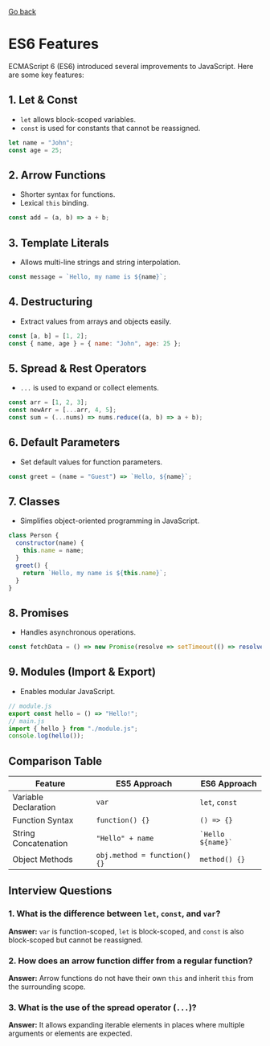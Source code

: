 [Go back](../Index.md)

# ES6 Features

ECMAScript 6 (ES6) introduced several improvements to JavaScript. Here are some key features:

## 1. Let & Const
- `let` allows block-scoped variables.
- `const` is used for constants that cannot be reassigned.

```js
let name = "John";
const age = 25;
```

## 2. Arrow Functions
- Shorter syntax for functions.
- Lexical `this` binding.

```js
const add = (a, b) => a + b;
```

## 3. Template Literals
- Allows multi-line strings and string interpolation.

```js
const message = `Hello, my name is ${name}`;
```

## 4. Destructuring
- Extract values from arrays and objects easily.

```js
const [a, b] = [1, 2];
const { name, age } = { name: "John", age: 25 };
```

## 5. Spread & Rest Operators
- `...` is used to expand or collect elements.

```js
const arr = [1, 2, 3];
const newArr = [...arr, 4, 5];
const sum = (...nums) => nums.reduce((a, b) => a + b);
```

## 6. Default Parameters
- Set default values for function parameters.

```js
const greet = (name = "Guest") => `Hello, ${name}`;
```

## 7. Classes
- Simplifies object-oriented programming in JavaScript.

```js
class Person {
  constructor(name) {
    this.name = name;
  }
  greet() {
    return `Hello, my name is ${this.name}`;
  }
}
```

## 8. Promises
- Handles asynchronous operations.

```js
const fetchData = () => new Promise(resolve => setTimeout(() => resolve("Data fetched"), 1000));
```

## 9. Modules (Import & Export)
- Enables modular JavaScript.

```js
// module.js
export const hello = () => "Hello!";
// main.js
import { hello } from "./module.js";
console.log(hello());
```

## Comparison Table

| Feature          | ES5 Approach | ES6 Approach |
|-----------------|-------------|-------------|
| Variable Declaration | `var` | `let`, `const` |
| Function Syntax | `function() {}` | `() => {}` |
| String Concatenation | `"Hello" + name` | `` `Hello ${name}` `` |
| Object Methods | `obj.method = function() {}` | `method() {}` |

## Interview Questions

### 1. What is the difference between `let`, `const`, and `var`?
**Answer:** `var` is function-scoped, `let` is block-scoped, and `const` is also block-scoped but cannot be reassigned.

### 2. How does an arrow function differ from a regular function?
**Answer:** Arrow functions do not have their own `this` and inherit `this` from the surrounding scope.

### 3. What is the use of the spread operator (`...`)?
**Answer:** It allows expanding iterable elements in places where multiple arguments or elements are expected.

